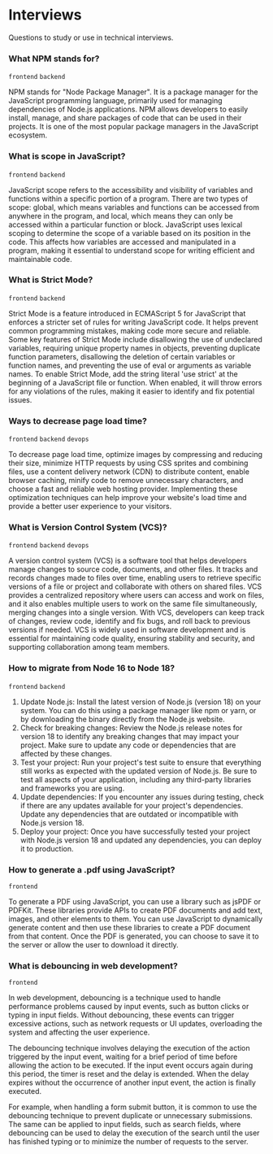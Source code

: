 # Interviews
Questions to study or use in technical interviews.

### What NPM stands for? 
`frontend` `backend`

NPM stands for "Node Package Manager". It is a package manager for the JavaScript programming language, primarily used for managing dependencies of Node.js applications. NPM allows developers to easily install, manage, and share packages of code that can be used in their projects. It is one of the most popular package managers in the JavaScript ecosystem.

### What is scope in JavaScript? 
`frontend` `backend`

JavaScript scope refers to the accessibility and visibility of variables and functions within a specific portion of a program. There are two types of scope: global, which means variables and functions can be accessed from anywhere in the program, and local, which means they can only be accessed within a particular function or block. JavaScript uses lexical scoping to determine the scope of a variable based on its position in the code. This affects how variables are accessed and manipulated in a program, making it essential to understand scope for writing efficient and maintainable code.

### What is Strict Mode?
`frontend` `backend`

Strict Mode is a feature introduced in ECMAScript 5 for JavaScript that enforces a stricter set of rules for writing JavaScript code. It helps prevent common programming mistakes, making code more secure and reliable. Some key features of Strict Mode include disallowing the use of undeclared variables, requiring unique property names in objects, preventing duplicate function parameters, disallowing the deletion of certain variables or function names, and preventing the use of eval or arguments as variable names. To enable Strict Mode, add the string literal 'use strict' at the beginning of a JavaScript file or function. When enabled, it will throw errors for any violations of the rules, making it easier to identify and fix potential issues.

### Ways to decrease page load time?
`frontend` `backend` `devops`

To decrease page load time, optimize images by compressing and reducing their size, minimize HTTP requests by using CSS sprites and combining files, use a content delivery network (CDN) to distribute content, enable browser caching, minify code to remove unnecessary characters, and choose a fast and reliable web hosting provider. Implementing these optimization techniques can help improve your website's load time and provide a better user experience to your visitors.

### What is Version Control System (VCS)?
`frontend` `backend` `devops`

A version control system (VCS) is a software tool that helps developers manage changes to source code, documents, and other files. It tracks and records changes made to files over time, enabling users to retrieve specific versions of a file or project and collaborate with others on shared files. VCS provides a centralized repository where users can access and work on files, and it also enables multiple users to work on the same file simultaneously, merging changes into a single version. With VCS, developers can keep track of changes, review code, identify and fix bugs, and roll back to previous versions if needed. VCS is widely used in software development and is essential for maintaining code quality, ensuring stability and security, and supporting collaboration among team members.

### How to migrate from Node 16 to Node 18?
`frontend` `backend`

1. Update Node.js: Install the latest version of Node.js (version 18) on your system. You can do this using a package manager like npm or yarn, or by downloading the binary directly from the Node.js website.
2. Check for breaking changes: Review the Node.js release notes for version 18 to identify any breaking changes that may impact your project. Make sure to update any code or dependencies that are affected by these changes.
3. Test your project: Run your project's test suite to ensure that everything still works as expected with the updated version of Node.js. Be sure to test all aspects of your application, including any third-party libraries and frameworks you are using.
4. Update dependencies: If you encounter any issues during testing, check if there are any updates available for your project's dependencies. Update any dependencies that are outdated or incompatible with Node.js version 18.
5. Deploy your project: Once you have successfully tested your project with Node.js version 18 and updated any dependencies, you can deploy it to production.

### How to generate a .pdf using JavaScript?
`frontend`

To generate a PDF using JavaScript, you can use a library such as jsPDF or PDFKit. These libraries provide APIs to create PDF documents and add text, images, and other elements to them. You can use JavaScript to dynamically generate content and then use these libraries to create a PDF document from that content. Once the PDF is generated, you can choose to save it to the server or allow the user to download it directly.

### What is debouncing in web development?
`frontend`

In web development, debouncing is a technique used to handle performance problems caused by input events, such as button clicks or typing in input fields. Without debouncing, these events can trigger excessive actions, such as network requests or UI updates, overloading the system and affecting the user experience.

The debouncing technique involves delaying the execution of the action triggered by the input event, waiting for a brief period of time before allowing the action to be executed. If the input event occurs again during this period, the timer is reset and the delay is extended. When the delay expires without the occurrence of another input event, the action is finally executed.

For example, when handling a form submit button, it is common to use the debouncing technique to prevent duplicate or unnecessary submissions. The same can be applied to input fields, such as search fields, where debouncing can be used to delay the execution of the search until the user has finished typing or to minimize the number of requests to the server.
